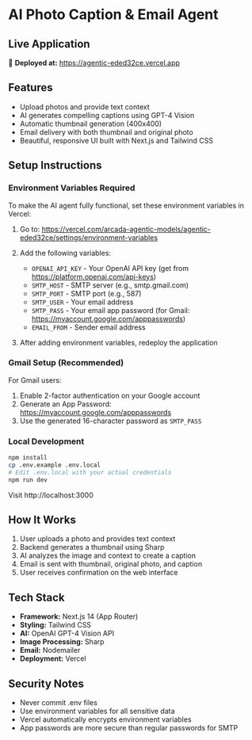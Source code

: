 # AI Photo Caption & Email Agent

## Live Application
🚀 **Deployed at:** https://agentic-eded32ce.vercel.app

## Features
- Upload photos and provide text context
- AI generates compelling captions using GPT-4 Vision
- Automatic thumbnail generation (400x400)
- Email delivery with both thumbnail and original photo
- Beautiful, responsive UI built with Next.js and Tailwind CSS

## Setup Instructions

### Environment Variables Required
To make the AI agent fully functional, set these environment variables in Vercel:

1. Go to: https://vercel.com/arcada-agentic-models/agentic-eded32ce/settings/environment-variables

2. Add the following variables:
   - `OPENAI_API_KEY` - Your OpenAI API key (get from https://platform.openai.com/api-keys)
   - `SMTP_HOST` - SMTP server (e.g., smtp.gmail.com)
   - `SMTP_PORT` - SMTP port (e.g., 587)
   - `SMTP_USER` - Your email address
   - `SMTP_PASS` - Your email app password (for Gmail: https://myaccount.google.com/apppasswords)
   - `EMAIL_FROM` - Sender email address

3. After adding environment variables, redeploy the application

### Gmail Setup (Recommended)
For Gmail users:
1. Enable 2-factor authentication on your Google account
2. Generate an App Password: https://myaccount.google.com/apppasswords
3. Use the generated 16-character password as `SMTP_PASS`

### Local Development
```bash
npm install
cp .env.example .env.local
# Edit .env.local with your actual credentials
npm run dev
```

Visit http://localhost:3000

## How It Works
1. User uploads a photo and provides text context
2. Backend generates a thumbnail using Sharp
3. AI analyzes the image and context to create a caption
4. Email is sent with thumbnail, original photo, and caption
5. User receives confirmation on the web interface

## Tech Stack
- **Framework:** Next.js 14 (App Router)
- **Styling:** Tailwind CSS
- **AI:** OpenAI GPT-4 Vision API
- **Image Processing:** Sharp
- **Email:** Nodemailer
- **Deployment:** Vercel

## Security Notes
- Never commit .env files
- Use environment variables for all sensitive data
- Vercel automatically encrypts environment variables
- App passwords are more secure than regular passwords for SMTP
